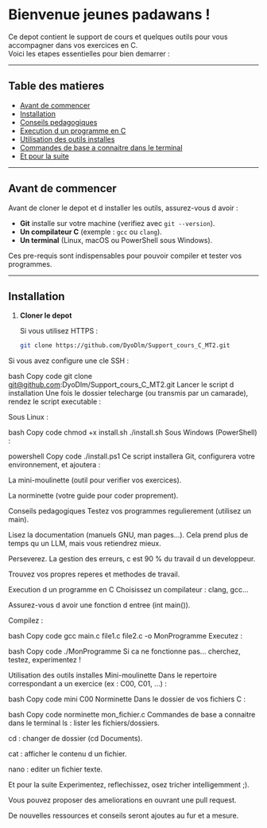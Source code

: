 # Bienvenue jeunes padawans !

Ce depot contient le support de cours et quelques outils pour vous accompagner dans vos exercices en C.  
Voici les etapes essentielles pour bien demarrer :

---

## Table des matieres

- [Avant de commencer](#avant-de-commencer)
- [Installation](#installation)
- [Conseils pedagogiques](#conseils-pedagogiques)
- [Execution d un programme en C](#execution-d-un-programme-en-c)
- [Utilisation des outils installes](#utilisation-des-outils-installes)
- [Commandes de base a connaitre dans le terminal](#commandes-de-base-a-connaitre-dans-le-terminal)
- [Et pour la suite](#et-pour-la-suite)

---

## Avant de commencer

Avant de cloner le depot et d installer les outils, assurez-vous d avoir :  

- **Git** installe sur votre machine (verifiez avec `git --version`).  
- **Un compilateur C** (exemple : `gcc` ou `clang`).  
- **Un terminal** (Linux, macOS ou PowerShell sous Windows).  

Ces pre-requis sont indispensables pour pouvoir compiler et tester vos programmes.  

---

## Installation

1. **Cloner le depot**

   Si vous utilisez HTTPS :  
   ```bash
   git clone https://github.com/DyoDlm/Support_cours_C_MT2.git
Si vous avez configure une cle SSH :

bash
Copy code
git clone git@github.com:DyoDlm/Support_cours_C_MT2.git
Lancer le script d installation
Une fois le dossier telecharge (ou transmis par un camarade), rendez le script executable :

Sous Linux :

bash
Copy code
chmod +x install.sh
./install.sh
Sous Windows (PowerShell) :

powershell
Copy code
./install.ps1
Ce script installera Git, configurera votre environnement, et ajoutera :

La mini-moulinette (outil pour verifier vos exercices).

La norminette (votre guide pour coder proprement).

Conseils pedagogiques
Testez vos programmes regulierement (utilisez un main).

Lisez la documentation (manuels GNU, man pages...). Cela prend plus de temps qu un LLM, mais vous retiendrez mieux.

Perseverez. La gestion des erreurs, c est 90 % du travail d un developpeur.

Trouvez vos propres reperes et methodes de travail.

Execution d un programme en C
Choisissez un compilateur : clang, gcc...

Assurez-vous d avoir une fonction d entree (int main()).

Compilez :

bash
Copy code
gcc main.c file1.c file2.c -o MonProgramme
Executez :

bash
Copy code
./MonProgramme
Si ca ne fonctionne pas... cherchez, testez, experimentez !

Utilisation des outils installes
Mini-moulinette
Dans le repertoire correspondant a un exercice (ex : C00, C01, ...) :

bash
Copy code
mini C00
Norminette
Dans le dossier de vos fichiers C :

bash
Copy code
norminette mon_fichier.c
Commandes de base a connaitre dans le terminal
ls : lister les fichiers/dossiers.

cd : changer de dossier (cd Documents).

cat : afficher le contenu d un fichier.

nano : editer un fichier texte.

Et pour la suite
Experimentez, reflechissez, osez tricher intelligemment ;).

Vous pouvez proposer des ameliorations en ouvrant une pull request.

De nouvelles ressources et conseils seront ajoutes au fur et a mesure.



